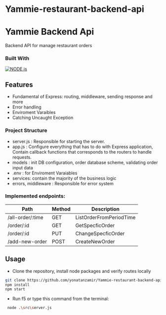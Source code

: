 # Yammie-restaurant-backend-api
# Yammie Backend Api
Backend API for manage restaurant orders

### Built With
[![NODE.js][node.js]][node-url]


## Features
- Fundamental of Express: routing, middleware, sending response and more
- Error handling
- Enviroment Varaibles
- Catching Uncaught Exception

### Project Structure
- server.js : Responsible for starting the server.
- app.js : Configure everything that has to do with Express application, Contain callback functions that corresponds to the routers to handle requests.
- models : init DB configuration, order database scheme, validating order input data
- .env : for Enviroment Varaiables
- services: contain the majority of the business logic
- errors, middleware :  Responsible for error system

### Implemented endpoints:

Path | Method | Description
---|---|---
/all-order/:time | GET | ListOrderFromPeriodTime
/order/:id | GET | GetSpecficOrder
/order/:id | PUT | ChangeSpecficOrder
/add-new-order | POST | CreateNewOrder


## Usage

* Clone the repository, install node packages and verify routes locally

```bash
git clone https://github.com/yonatanzamir/Yammie-restaurant-backend-api/
npm install
npm start
```

* Run f5 or type this command from the terminal:
  
```bash
 node .\src\server.js
```





[node.js]: https://upload.wikimedia.org/wikipedia/commons/thumb/d/d9/Node.js_logo.svg/180px-Node.js_logo.svg.png
[node-url]: https://nodejs.org/en/

